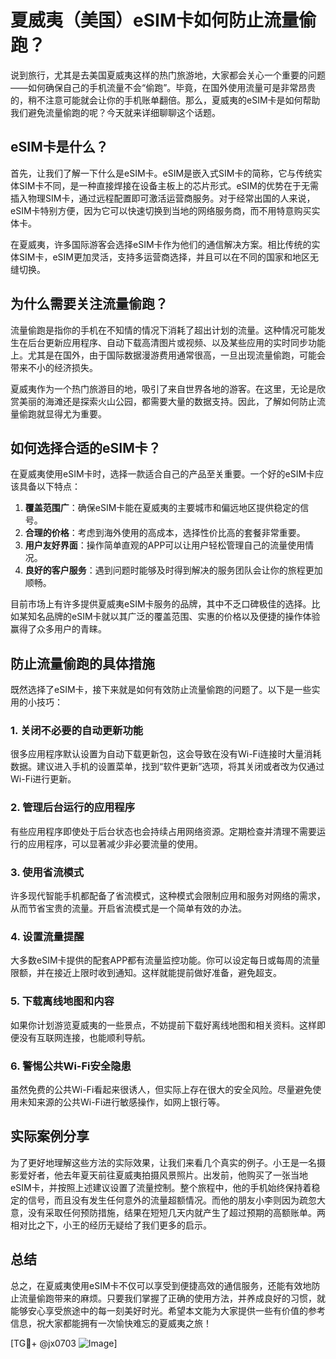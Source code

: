 # 夏威夷（美国）eSIM卡如何防止流量偷跑？

说到旅行，尤其是去美国夏威夷这样的热门旅游地，大家都会关心一个重要的问题——如何确保自己的手机流量不会“偷跑”。毕竟，在国外使用流量可是非常昂贵的，稍不注意可能就会让你的手机账单翻倍。那么，夏威夷的eSIM卡是如何帮助我们避免流量偷跑的呢？今天就来详细聊聊这个话题。

## eSIM卡是什么？

首先，让我们了解一下什么是eSIM卡。eSIM是嵌入式SIM卡的简称，它与传统实体SIM卡不同，是一种直接焊接在设备主板上的芯片形式。eSIM的优势在于无需插入物理SIM卡，通过远程配置即可激活运营商服务。对于经常出国的人来说，eSIM卡特别方便，因为它可以快速切换到当地的网络服务商，而不用特意购买实体卡。

在夏威夷，许多国际游客会选择eSIM卡作为他们的通信解决方案。相比传统的实体SIM卡，eSIM更加灵活，支持多运营商选择，并且可以在不同的国家和地区无缝切换。

## 为什么需要关注流量偷跑？

流量偷跑是指你的手机在不知情的情况下消耗了超出计划的流量。这种情况可能发生在后台更新应用程序、自动下载高清图片或视频、以及某些应用的实时同步功能上。尤其是在国外，由于国际数据漫游费用通常很高，一旦出现流量偷跑，可能会带来不小的经济损失。

夏威夷作为一个热门旅游目的地，吸引了来自世界各地的游客。在这里，无论是欣赏美丽的海滩还是探索火山公园，都需要大量的数据支持。因此，了解如何防止流量偷跑就显得尤为重要。

## 如何选择合适的eSIM卡？

在夏威夷使用eSIM卡时，选择一款适合自己的产品至关重要。一个好的eSIM卡应该具备以下特点：

1. **覆盖范围广**：确保eSIM卡能在夏威夷的主要城市和偏远地区提供稳定的信号。
2. **合理的价格**：考虑到海外使用的高成本，选择性价比高的套餐非常重要。
3. **用户友好界面**：操作简单直观的APP可以让用户轻松管理自己的流量使用情况。
4. **良好的客户服务**：遇到问题时能够及时得到解决的服务团队会让你的旅程更加顺畅。

目前市场上有许多提供夏威夷eSIM卡服务的品牌，其中不乏口碑极佳的选择。比如某知名品牌的eSIM卡就以其广泛的覆盖范围、实惠的价格以及便捷的操作体验赢得了众多用户的青睐。

## 防止流量偷跑的具体措施

既然选择了eSIM卡，接下来就是如何有效防止流量偷跑的问题了。以下是一些实用的小技巧：

### 1. 关闭不必要的自动更新功能

很多应用程序默认设置为自动下载更新包，这会导致在没有Wi-Fi连接时大量消耗数据。建议进入手机的设置菜单，找到“软件更新”选项，将其关闭或者改为仅通过Wi-Fi进行更新。

### 2. 管理后台运行的应用程序

有些应用程序即使处于后台状态也会持续占用网络资源。定期检查并清理不需要运行的应用程序，可以显著减少非必要流量的使用。

### 3. 使用省流模式

许多现代智能手机都配备了省流模式，这种模式会限制应用和服务对网络的需求，从而节省宝贵的流量。开启省流模式是一个简单有效的办法。

### 4. 设置流量提醒

大多数eSIM卡提供的配套APP都有流量监控功能。你可以设定每日或每周的流量限额，并在接近上限时收到通知。这样就能提前做好准备，避免超支。

### 5. 下载离线地图和内容

如果你计划游览夏威夷的一些景点，不妨提前下载好离线地图和相关资料。这样即便没有互联网连接，也能顺利导航。

### 6. 警惕公共Wi-Fi安全隐患

虽然免费的公共Wi-Fi看起来很诱人，但实际上存在很大的安全风险。尽量避免使用未知来源的公共Wi-Fi进行敏感操作，如网上银行等。

## 实际案例分享

为了更好地理解这些方法的实际效果，让我们来看几个真实的例子。小王是一名摄影爱好者，他去年夏天前往夏威夷拍摄风景照片。出发前，他购买了一张当地eSIM卡，并按照上述建议设置了流量控制。整个旅程中，他的手机始终保持着稳定的信号，而且没有发生任何意外的流量超额情况。而他的朋友小李则因为疏忽大意，没有采取任何预防措施，结果在短短几天内就产生了超过预期的高额账单。两相对比之下，小王的经历无疑给了我们更多的启示。

## 总结

总之，在夏威夷使用eSIM卡不仅可以享受到便捷高效的通信服务，还能有效地防止流量偷跑带来的麻烦。只要我们掌握了正确的使用方法，并养成良好的习惯，就能够安心享受旅途中的每一刻美好时光。希望本文能为大家提供一些有价值的参考信息，祝大家都能拥有一次愉快难忘的夏威夷之旅！

[TG💪+ @jx0703 ![Image](https://github.com/user-attachments/assets/dbca1d08-cadb-493c-b0ec-ad6f7a83f270)]